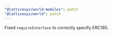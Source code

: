 ```yaml
---
"@latticexyz/world-modules": patch
"@latticexyz/world": patch
---
```


Fixed `requireInterface` to correctly specify ERC165.

